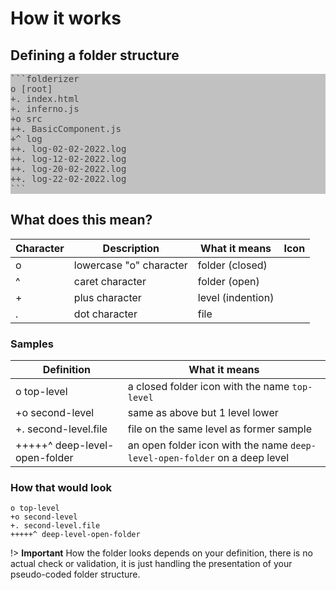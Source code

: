 # How it works

## Defining a folder structure

<div style="background-color:#c1c1c1;color:#444;border-radius:0;">
<pre>
```folderizer
o [root]
+. index.html
+. inferno.js
+o src
++. BasicComponent.js
+^ log
++. log-02-02-2022.log
++. log-12-02-2022.log
++. log-20-02-2022.log
++. log-22-02-2022.log
``` 
</pre>  
</div>

## What does this mean?

| Character | Description | What it means | Icon |
| --------- | ----------- | ----------- | ---- |
| o         | lowercase "o" character | folder (closed) | <i class="icon icon-folder"></i> |
| ^         | caret character         | folder (open) |  <i class="icon icon-folder"></i> |  
| +         | plus character          | level (indention) |  |
| .         | dot character           | file          |  <i class="icon icon-folder"></i> |  

### Samples

| Definition | What it means |
| --------- | ----------- | 
| o top-level | a closed folder icon with the name `top-level` |
| +o second-level | same as above but 1 level lower |
| +. second-level.file | file on the same level as former sample |
| +++++^ deep-level-open-folder | an open folder icon with the name `deep-level-open-folder` on a deep level |

### How that would look

```folderizer
o top-level
+o second-level
+. second-level.file
+++++^ deep-level-open-folder 
```

!> **Important** How the folder looks depends on your definition, there is no actual check or validation, it is just handling the presentation of your pseudo-coded folder structure.